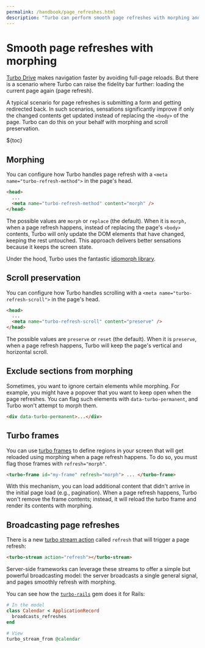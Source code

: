 ```yaml
---
permalink: /handbook/page_refreshes.html
description: "Turbo can perform smooth page refreshes with morphing and scroll preservation."
---
```


# Smooth page refreshes with morphing

[Turbo Drive](/handbook/drive.html) makes navigation faster by avoiding full-page reloads. But there is a scenario where Turbo can raise the fidelity bar further: loading the current page again (page refresh).

A typical scenario for page refreshes is submitting a form and getting redirected back. In such scenarios, sensations significantly improve if only the changed contents get updated instead of replacing the `<body>` of the page. Turbo can do this on your behalf with morphing and scroll preservation.

${toc}

## Morphing

You can configure how Turbo handles page refresh with a `<meta name="turbo-refresh-method">` in the page's head.

```html
<head>
  ...
  <meta name="turbo-refresh-method" content="morph" />
</head>
```

The possible values are `morph` or `replace` (the default). When it is `morph,` when a page refresh happens, instead of replacing the page's `<body>` contents, Turbo will only update the DOM elements that have changed, keeping the rest untouched. This approach delivers better sensations because it keeps the screen state.

Under the hood, Turbo uses the fantastic [idiomorph library](https://github.com/bigskysoftware/idiomorph).

## Scroll preservation

You can configure how Turbo handles scrolling with a `<meta name="turbo-refresh-scroll">` in the page's head.

```html
<head>
  ...
  <meta name="turbo-refresh-scroll" content="preserve" />
</head>
```

The possible values are `preserve` or `reset` (the default). When it is `preserve`, when a page refresh happens, Turbo will keep the page's vertical and horizontal scroll.

## Exclude sections from morphing

Sometimes, you want to ignore certain elements while morphing. For example, you might have a popover that you want to keep open when the page refreshes. You can flag such elements with `data-turbo-permanent`, and Turbo won't attempt to morph them.

```html
<div data-turbo-permanent>...</div>
```

## Turbo frames

You can use [turbo frames](/handbook/frames.html) to define regions in your screen that will get reloaded using morphing when a page refresh happens. To do so, you must flag those frames with `refresh="morph"`.

```html
<turbo-frame id="my-frame" refresh="morph"> ... </turbo-frame>
```

With this mechanism, you can load additional content that didn't arrive in the initial page load (e.g., pagination). When a page refresh happens, Turbo won't remove the frame contents; instead, it will reload the turbo frame and render its contents with morphing.

## Broadcasting page refreshes

There is a new [turbo stream action](/handbook/streams.html) called `refresh` that will trigger a page refresh:

```html
<turbo-stream action="refresh"></turbo-stream>
```

Server-side frameworks can leverage these streams to offer a simple but powerful broadcasting model: the server broadcasts a single general signal, and pages smoothly refresh with morphing.

You can see how the [`turbo-rails`](https://github.com/hotwired/turbo-rails) gem does it for Rails:

```ruby
# In the model
class Calendar < ApplicationRecord
  broadcasts_refreshes
end

# View
turbo_stream_from @calendar
```
